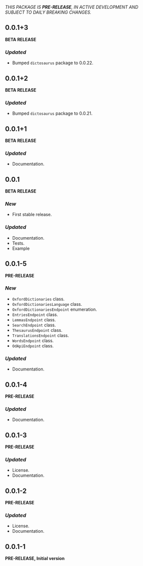 <!-- 
BSD 3-Clause License
Copyright (c) 2022, GM Consult Pty Ltd
All rights reserved. 
-->

*THIS PACKAGE IS **PRE-RELEASE**, IN ACTIVE DEVELOPMENT AND SUBJECT TO DAILY BREAKING CHANGES.*

## 0.0.1+3
**BETA RELEASE**

### *Updated*
* Bumped `dictosaurus` package to 0.0.22.

## 0.0.1+2
**BETA RELEASE**

### *Updated*
* Bumped `dictosaurus` package to 0.0.21.

## 0.0.1+1
**BETA RELEASE**

### *Updated*
* Documentation.

## 0.0.1
**BETA RELEASE**

### *New*
* First stable release.

### *Updated*
* Documentation.
* Tests.
* Example


## 0.0.1-5
**PRE-RELEASE**

### *New*
* `OxfordDictionaries` class.
* `OxfordDictionariesLanguage` class.
* `OxfordDictionariesEndpoint` enumeration.
* `EntriesEndpoint` class.
* `LemmasEndpoint` class.
* `SearchEndpoint` class.
* `ThesaurusEndpoint` class.
* `TranslationsEndpoint` class.
* `WordsEndpoint` class.
* `OdApiEndpoint` class.

### *Updated*
* Documentation.

## 0.0.1-4
**PRE-RELEASE**

### *Updated*
* Documentation.

## 0.0.1-3
**PRE-RELEASE**

### *Updated*
* License.
* Documentation.

## 0.0.1-2
**PRE-RELEASE**

### *Updated*
* License.
* Documentation.

## 0.0.1-1
**PRE-RELEASE, Initial version**

<!-- 
### *Breaking changes*
* None

### *New*
* New package

### *Bug fixes*

### *Updated*
* Dependencies.
* Tests.
* Documentation.
* Examples. 
-->